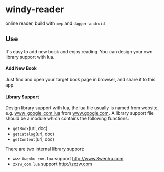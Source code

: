# windy-reader
online reader, build with `mvp` and `dagger-android`

## Use
It's easy to add new book and enjoy reading. You can design your own library support with lua.

#### Add New Book
Just find and open your target book page in browser, and share it to this app.

#### Library Support
Design library support with lua, the lua file usually is named from website, e.g. www_google_com.lua from www.google.com. A library support file should be a module which contains the following functions:
* `getBook`(url, doc)
* `getCatalog`(url, doc)
* `getContent`(url, doc)

There are two internal library support:
* `www_8wenku_com.lua` support http://www.8wenku.com
* `zxzw_com.lua` support http://zxzw.com
